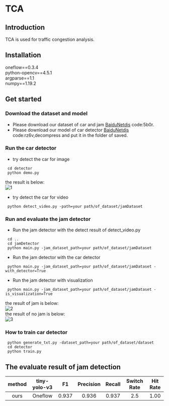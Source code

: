 # TCA                                                                                                               

## Introduction
TCA is used for traffic congestion analysis.

## Installation
oneflow==0.3.4<br>
python-opencv==4.5.1<br>
argparse==1.1<br>
numpy==1.19.2<br>


## Get started

### Download the dataset and model
- Please download our dataset of car and jam [BaiduNetdis](https://pan.baidu.com/s/1jURriB8vg7daobBeeWu16w) code:5b0r.
- Please download our model of car detector [BaiduNetdis](https://pan.baidu.com/s/1RAABK6MubYRfEIz5xpxhRg) code:rz6v,decompress and put it in the folder of saved. 

### Run the car detector

- try detect the car for image  
```
 cd detector
 python demo.py
```   
the result is below:  
![1](https://user-images.githubusercontent.com/26379410/119995968-bee2ce00-c000-11eb-9a92-e8b8edf70530.png)


- try detect the car for video   
```
 python detect_video.py -path=your path/of_dataset/jamDataset
```

### Run and evaluate the jam detector
- Run the jam detector with the detect result of detect_video.py
```
 cd ..
 cd jamDetector
 python main.py -jam_dataset_path=your path/of_dataset/jamDataset
```
- Run the jam detector with the car detector
```
 python main.py -jam_dataset_path=your path/of_dataset/jamDataset -with_detector=True
```
- Run the jam detector with visualization
```
 python main.py -jam_dataset_path=your path/of_dataset/jamDataset -is_visualization=True
```
the result of jam is below:  
![2](https://user-images.githubusercontent.com/26379410/119996100-e8035e80-c000-11eb-82fd-32324d8ba0d4.png)  
the result of no jam is below:  
![3](https://user-images.githubusercontent.com/26379410/119996131-f3ef2080-c000-11eb-8866-09206b3c20e8.png)


### How to train car detector
```
 python generate_txt.py -dataset_path=your path/of_dataset/dataset
 cd detector
 python train.py 
```
## The evaluate result of jam detection

| method | tiny-yolo-v3|    F1   | Precision | Recall | Switch Rate | Hit Rate |
| :----: | :---------: | :-----: |:--------: | :----: | :---------: | :------: |
|  ours  |   Oneflow   |  0.937  |   0.936   |  0.937 |     2.5     |   1.00   |
